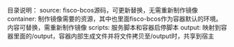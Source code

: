 目录说明：
source: fisco-bcos源码，可更新替换，无需重新制作镜像
container: 制作镜像需要的资源，其中也里面fisco-bcos作为容器默认的环境。内容可替换，需重新制作镜像
scripts: 服务脚本和容器启停脚本
output: 映射到容器里面的/output，容器内部生成文件并将文件拷贝至/output时，共享到宿主

